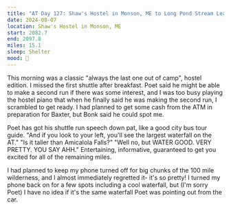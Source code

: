 ```yaml
---
title: "AT Day 127: Shaw's Hostel in Monson, ME to Long Pond Stream Lean-to"
date: 2024-08-07
location: Shaw's Hostel in Monson, ME
start: 2082.7
end: 2097.8
miles: 15.1
sleep: Shelter
mood: 🙂
---
```

This morning was a classic "always the last one out of camp", hostel edition. I missed the first shuttle after breakfast. Poet said he might be able to make a second run if there was some interest, and I was too busy playing the hostel piano that when he finally said he was making the second run, I scrambled to get ready. I had planned to get some cash from the ATM in preparation for Baxter, but Bonk said he could spot me.

Poet has got his shuttle run speech down pat, like a good city bus tour guide. "And if you look to your left, you'll see the largest waterfall on the AT." "Is it taller than Amicalola Falls?" "Well no, but WATER GOOD. VERY PRETTY. YOU SAY AHH." Entertaining, informative, guaranteed to get you excited for all of the remaining miles.

I had planned to keep my phone turned off for big chunks of the 100 mile wilderness, and I almost immediately regretted it- it's so pretty! I turned my phone back on for a few spots including a cool waterfall, but (I'm sorry Poet) I have no idea if it's the same waterfall Poet was pointing out from the car.
